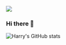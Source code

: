 <img src="https://capsule-render.vercel.app/api?type=waving&color=auto&height=200&section=header&text=Harry's Github&fontSize=90" />


### Hi there 👋

![Harry's GitHub stats](https://github-readme-stats.vercel.app/api?username=h0han&show_icons=true&theme=radical)

<!--
**h0han/h0han** is a ✨ _special_ ✨ repository because its `README.md` (this file) appears on your GitHub profile.

Here are some ideas to get you started:

- 🔭 I’m currently working on ...
- 🌱 I’m currently learning ...
- 👯 I’m looking to collaborate on ...
- 🤔 I’m looking for help with ...
- 💬 Ask me about ...
- 📫 How to reach me: ...
- 😄 Pronouns: ...
- ⚡ Fun fact: ...
-->
